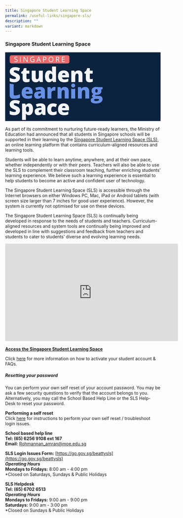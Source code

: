 ```yaml
---
title: Singapore Student Learning Space
permalink: /useful-links/singapore-sls/
description: ""
variant: markdown
---
```

### **Singapore Student Learning Space**

![](/images/SLS_new.jpg)

As part of its commitment to nurturing future-ready learners, the Ministry of Education had announced that all&nbsp;students in Singapore schools will be supported in their learning by the&nbsp;[Singapore Student Learning Space (SLS)](https://learning.moe.edu.sg/login), an online learning platform that contains curriculum-aligned resources and learning tools.

Students will be able to learn anytime, anywhere, and at their own pace, whether independently or with their peers. Teachers will also be able to use the SLS to complement their classroom teaching, further enriching students’ learning experience. We believe such a learning experience is essential to help students to become an active and confident user of technology.  
  
The Singapore Student Learning Space (SLS) is accessible through the Internet browsers on either Windows PC, Mac, iPad or Android tablets (with screen size larger than 7 inches for good user experience). However, the system is currently not optimised for use on these devices.

The Singapore Student Learning Space (SLS) is continually being developed in response to the needs of students and teachers. Curriculum-aligned resources and system tools are continually being improved and developed in line with suggestions and feedback from teachers and students to cater to students’ diverse and evolving learning needs.

<iframe allowfullscreen="" allow="accelerometer; autoplay; clipboard-write; encrypted-media; gyroscope; picture-in-picture; web-share" frameborder="0" title="YouTube video player" src="https://www.youtube.com/embed/ht--L3Pj_yQ?si=bgExrr5z-3Dyw4nD" height="315" width="560"></iframe>

**[Access the&nbsp;Singapore Student Learning Space](https://vle.learning.moe.edu.sg/login)**

Click&nbsp;[here](/files/SLS_Instruction%20for%20students%20&amp;%20FAQs.pdf)&nbsp;for more information on how to activate your student account &amp; FAQs.

##### **Resetting your password**
You can perform your own self reset of your account password. You may be ask a few security questions to verify that the account belongs to you. Alternatively, you may call the School Based Help Line or the SLS Help-Desk to reset your password.

**Performing a self reset**<br>
Click&nbsp;[here](https://docs.learning.moe.edu.sg/sls-user-guide/vle/logintroubleshooting/LoginTroubleshooting/SchoolBasedHelpline.html)&nbsp;for instructions to perform your own self reset / troubleshoot login issues.

**School based help line**  <br>
**Tel: (65) 6256 9108 ext 167**  <br>
**Email:**&nbsp;[Rohmannan\_amran@moe.edu.sg](mailto:Rohmannan_amran@moe.edu.sg)

**SLS Login Issues Form:**&nbsp;[https://go.gov.sg/beattysls](https://go.gov.sg/beattysls)  <br>
**_Operating Hours_**&nbsp;  <br>
**Mondays to Fridays:**&nbsp;8:00 am - 4:00 pm  <br>
\*Closed on Saturdays, Sundays &amp; Public Holidays

  

**SLS Helpdesk**<br>
**Tel: (65) 6702 6513**<br>
**_Operating Hours_**&nbsp;<br>
**Mondays to Fridays:**&nbsp;9:00 am - 9:00 pm<br>
**Saturdays:**&nbsp;9:00 am - 3:00 pm<br>
\*Closed on Sundays &amp; Public Holidays